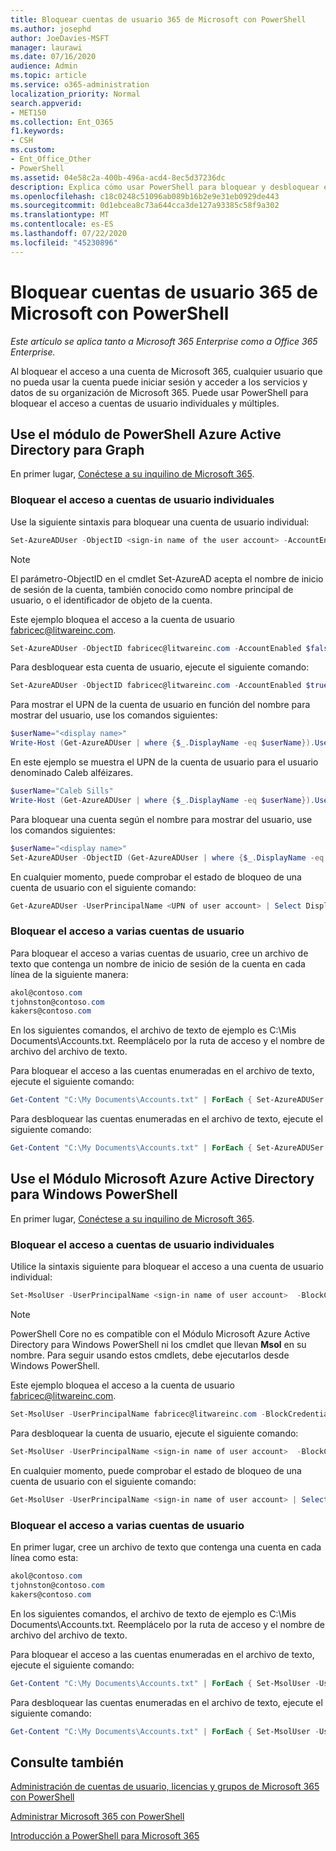 ```yaml
---
title: Bloquear cuentas de usuario 365 de Microsoft con PowerShell
ms.author: josephd
author: JoeDavies-MSFT
manager: laurawi
ms.date: 07/16/2020
audience: Admin
ms.topic: article
ms.service: o365-administration
localization_priority: Normal
search.appverid:
- MET150
ms.collection: Ent_O365
f1.keywords:
- CSH
ms.custom:
- Ent_Office_Other
- PowerShell
ms.assetid: 04e58c2a-400b-496a-acd4-8ec5d37236dc
description: Explica cómo usar PowerShell para bloquear y desbloquear el acceso a cuentas de Microsoft 365.
ms.openlocfilehash: c18c0248c51096ab089b16b2e9e31eb0929de443
ms.sourcegitcommit: 0d1ebcea8c73a644cca3de127a93385c58f9a302
ms.translationtype: MT
ms.contentlocale: es-ES
ms.lasthandoff: 07/22/2020
ms.locfileid: "45230896"
---
```

# <a name="block-microsoft-365-user-accounts-with-powershell"></a>Bloquear cuentas de usuario 365 de Microsoft con PowerShell

*Este artículo se aplica tanto a Microsoft 365 Enterprise como a Office 365 Enterprise.*

Al bloquear el acceso a una cuenta de Microsoft 365, cualquier usuario que no pueda usar la cuenta puede iniciar sesión y acceder a los servicios y datos de su organización de Microsoft 365. Puede usar PowerShell para bloquear el acceso a cuentas de usuario individuales y múltiples.

## <a name="use-the-azure-active-directory-powershell-for-graph-module"></a>Use el módulo de PowerShell Azure Active Directory para Graph

En primer lugar, [Conéctese a su inquilino de Microsoft 365](connect-to-office-365-powershell.md#connect-with-the-azure-active-directory-powershell-for-graph-module).
 
### <a name="block-access-to-individual-user-accounts"></a>Bloquear el acceso a cuentas de usuario individuales

Use la siguiente sintaxis para bloquear una cuenta de usuario individual:
  
```powershell
Set-AzureADUser -ObjectID <sign-in name of the user account> -AccountEnabled $false
```

> [!NOTE]
> El parámetro-ObjectID en el cmdlet Set-AzureAD acepta el nombre de inicio de sesión de la cuenta, también conocido como nombre principal de usuario, o el identificador de objeto de la cuenta. 
  
Este ejemplo bloquea el acceso a la cuenta de usuario fabricec@litwareinc.com.
  
```powershell
Set-AzureADUser -ObjectID fabricec@litwareinc.com -AccountEnabled $false
```

Para desbloquear esta cuenta de usuario, ejecute el siguiente comando:
  
```powershell
Set-AzureADUser -ObjectID fabricec@litwareinc.com -AccountEnabled $true
```

Para mostrar el UPN de la cuenta de usuario en función del nombre para mostrar del usuario, use los comandos siguientes:
  
```powershell
$userName="<display name>"
Write-Host (Get-AzureADUser | where {$_.DisplayName -eq $userName}).UserPrincipalName

```

En este ejemplo se muestra el UPN de la cuenta de usuario para el usuario denominado Caleb alféizares.
  
```powershell
$userName="Caleb Sills"
Write-Host (Get-AzureADUser | where {$_.DisplayName -eq $userName}).UserPrincipalName
```

Para bloquear una cuenta según el nombre para mostrar del usuario, use los comandos siguientes:
  
```powershell
$userName="<display name>"
Set-AzureADUser -ObjectID (Get-AzureADUser | where {$_.DisplayName -eq $userName}).UserPrincipalName -AccountEnabled $false

```

En cualquier momento, puede comprobar el estado de bloqueo de una cuenta de usuario con el siguiente comando:
  
```powershell
Get-AzureADUser -UserPrincipalName <UPN of user account> | Select DisplayName,AccountEnabled
```

### <a name="block-access-to-multiple-user-accounts"></a>Bloquear el acceso a varias cuentas de usuario

Para bloquear el acceso a varias cuentas de usuario, cree un archivo de texto que contenga un nombre de inicio de sesión de la cuenta en cada línea de la siguiente manera:
    
  ```powershell
akol@contoso.com
tjohnston@contoso.com
kakers@contoso.com
  ```

En los siguientes comandos, el archivo de texto de ejemplo es C:\Mis Documents\Accounts.txt. Reemplácelo por la ruta de acceso y el nombre de archivo del archivo de texto.
  
Para bloquear el acceso a las cuentas enumeradas en el archivo de texto, ejecute el siguiente comando:
    
```powershell
Get-Content "C:\My Documents\Accounts.txt" | ForEach { Set-AzureADUSer -ObjectID $_ -AccountEnabled $false }
```

Para desbloquear las cuentas enumeradas en el archivo de texto, ejecute el siguiente comando:
    
```powershell
Get-Content "C:\My Documents\Accounts.txt" | ForEach { Set-AzureADUSer -ObjectID $_ -AccountEnabled $true }
```

## <a name="use-the-microsoft-azure-active-directory-module-for-windows-powershell"></a>Use el Módulo Microsoft Azure Active Directory para Windows PowerShell

En primer lugar, [Conéctese a su inquilino de Microsoft 365](connect-to-office-365-powershell.md#connect-with-the-microsoft-azure-active-directory-module-for-windows-powershell).
    
### <a name="block-access-to-individual-user-accounts"></a>Bloquear el acceso a cuentas de usuario individuales

Utilice la sintaxis siguiente para bloquear el acceso a una cuenta de usuario individual:
  
```powershell
Set-MsolUser -UserPrincipalName <sign-in name of user account>  -BlockCredential $true
```

>[!Note]
>PowerShell Core no es compatible con el Módulo Microsoft Azure Active Directory para Windows PowerShell ni los cmdlet que llevan **Msol** en su nombre. Para seguir usando estos cmdlets, debe ejecutarlos desde Windows PowerShell.
>

Este ejemplo bloquea el acceso a la cuenta de usuario fabricec@litwareinc.com.
  
```powershell
Set-MsolUser -UserPrincipalName fabricec@litwareinc.com -BlockCredential $true
```

Para desbloquear la cuenta de usuario, ejecute el siguiente comando:
  
```powershell
Set-MsolUser -UserPrincipalName <sign-in name of user account>  -BlockCredential $false
```

En cualquier momento, puede comprobar el estado de bloqueo de una cuenta de usuario con el siguiente comando:
  
```powershell
Get-MsolUser -UserPrincipalName <sign-in name of user account> | Select DisplayName,BlockCredential
```

### <a name="block-access-to-multiple-user-accounts"></a>Bloquear el acceso a varias cuentas de usuario

En primer lugar, cree un archivo de texto que contenga una cuenta en cada línea como esta:
    
```powershell
akol@contoso.com
tjohnston@contoso.com
kakers@contoso.com
```

En los siguientes comandos, el archivo de texto de ejemplo es C:\Mis Documents\Accounts.txt. Reemplácelo por la ruta de acceso y el nombre de archivo del archivo de texto.
    
Para bloquear el acceso a las cuentas enumeradas en el archivo de texto, ejecute el siguiente comando:
    
  ```powershell
  Get-Content "C:\My Documents\Accounts.txt" | ForEach { Set-MsolUser -UserPrincipalName $_ -BlockCredential $true }
  ```
Para desbloquear las cuentas enumeradas en el archivo de texto, ejecute el siguiente comando:
    
  ```powershell
  Get-Content "C:\My Documents\Accounts.txt" | ForEach { Set-MsolUser -UserPrincipalName $_ -BlockCredential $false }
  ```

## <a name="see-also"></a>Consulte también

[Administración de cuentas de usuario, licencias y grupos de Microsoft 365 con PowerShell](manage-user-accounts-and-licenses-with-office-365-powershell.md)
  
[Administrar Microsoft 365 con PowerShell](manage-office-365-with-office-365-powershell.md)
  
[Introducción a PowerShell para Microsoft 365](getting-started-with-office-365-powershell.md)
